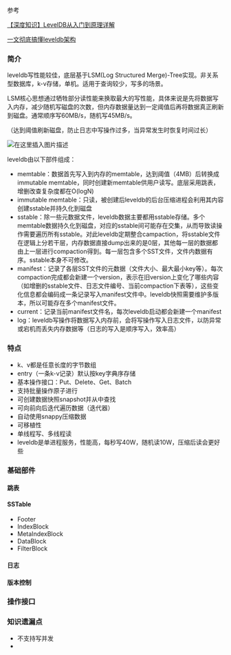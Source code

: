 参考

[【深度知识】LevelDB从入门到原理详解](https://cloud.tencent.com/developer/article/1602204)

[一文彻底搞懂leveldb架构](https://blog.csdn.net/songguangfan/article/details/124828824)

### 简介

leveldb写性能较佳，底层基于LSM(Log Structured Merge)-Tree实现。非关系型数据库，k-v存储，单机。适用于查询较少，写多的场景。

LSM核心思想通过牺牲部分读性能来换取最大的写性能，具体来说是先将数据写入内存，减少随机写磁盘的次数，但内存数据量达到一定阈值后再将数据真正刷新到磁盘。通常顺序写60MB/s，随机写45MB/s。

（达到阈值刷新磁盘，防止日志中写操作过多，当异常发生时恢复时间过长）



![在这里插入图片描述](https://i-blog.csdnimg.cn/blog_migrate/b64890490de82113e751adab94955a59.jpeg#pic_center)

leveldb由以下部件组成：

- memtable：数据首先写入到内存的memtable，达到阈值（4MB）后转换成immutable memtable，同时创建新memtable供用户读写。底层采用跳表，增删改查复杂度都在O(logN)
- immutable memtable：只读，被创建后leveldb的后台压缩进程会利用其内容创建sstable并持久化到磁盘
- sstable：除一些元数据文件，leveldb数据主要都用sstable存储。多个memtable数据持久化到磁盘，对应的sstable间可能存在交集，从而导致读操作需要遍历所有sstable。对此leveldb定期整合campaction，将sstable文件在逻辑上分若干层，内存数据直接dump出来的是0层，其他每一层的数据都由上一层进行compaction得到。每一层包含多个SST文件，文件内数据有序。sstable本身不可修改。
- manifest：记录了各层SST文件的元数据（文件大小、最大最小key等）。每次compaction完成都会新建一个version，表示在旧version上变化了哪些内容（如增删的sstable文件、日志文件编号、当前compaction下表等），这些变化信息都会编码成一条记录写入manifest文件中。leveldb快照需要维护多版本，所以可能存在多个manifest文件。
- current：记录当前manifest文件名，每次leveldb启动都会新建一个manifest
- log：leveldb写操作将数据写入内存前，会将写操作写入日志文件，以防异常或宕机而丢失内存数据等（日志的写入是顺序写入，效率高）



### 特点

- k、v都是任意长度的字节数组
- entry（一条k-v记录）默认按key字典序存储
- 基本操作接口：Put、Delete、Get、Batch
- 支持批量操作原子进行
- 可创建数据快照snapshot并从中查找
- 可向前向后迭代遍历数据（迭代器）
- 自动使用snappy压缩数据
- 可移植性
- 单线程写、多线程读
- leveldb是单进程服务，性能高，每秒写40W，随机读10W，压缩后读会更好些



### 基础部件

#### 跳表

#### SSTable

- Footer
- IndexBlock
- MetaIndexBlock
- DataBlock
- FilterBlock

#### 日志

#### 版本控制



### 操作接口





### 知识遗漏点

- 不支持写并发
- 